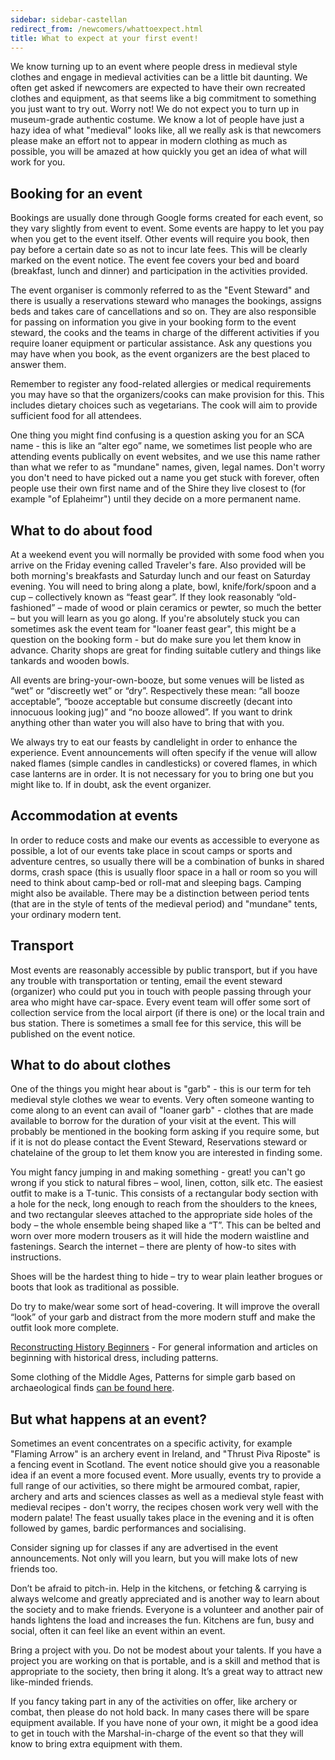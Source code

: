 ```yaml
---
sidebar: sidebar-castellan
redirect_from: /newcomers/whattoexpect.html
title: What to expect at your first event!
---
```


We know turning up to an event where people dress in medieval style clothes and engage in medieval activities can be a little bit daunting.   We often get asked if newcomers are expected to have their own recreated clothes and equipment, as that seems like a big commitment to something you just want to try out.  Worry not! We do not expect you to turn up in museum-grade authentic costume. We know a lot of people have just a hazy idea of what "medieval" looks like, all we really ask is that newcomers please make an effort not to appear in modern clothing as much as possible, you will be amazed at how quickly you get an idea of what will work for you.  

## Booking for an event

Bookings are usually done through Google forms created for each event, so they vary slightly from event to event.  Some events are happy to let you pay when you get to the event itself.  Other events will require you book, then pay before a certain date so as not to incur late fees. This will be clearly marked on the event notice.  The event fee covers your bed and board (breakfast, lunch and dinner) and participation in the activities provided.

The event organiser is commonly referred to as the "Event Steward" and there is usually a reservations steward who manages the bookings, assigns beds and takes care of cancellations and so on.  They are also responsible for passing on information you give in your booking form to the event steward, the cooks and the teams in charge of the different activities if you require loaner equipment or particular assistance.  Ask any questions you may have when you book, as the event organizers are the best placed to answer them.

Remember to register any food-related allergies or medical requirements you may have so that the organizers/cooks can make provision for this. This includes dietary choices such as vegetarians. The cook will aim to provide sufficient food for all attendees.

One thing you might find confusing is a question asking you for an SCA name - this is like an “alter ego” name, we sometimes list people who are attending events publically on event websites, and we use this name rather than what we refer to as "mundane" names, given, legal names.  Don't worry you don't need to have picked out a name you get stuck with forever, often people use their own first name and of the Shire they live closest to (for example "of Eplaheimr") until they decide on a more permanent name. 

## What to do about food

At a weekend event you will normally be provided with some food when you arrive on the Friday evening called Traveler's fare.  Also provided will be both morning's breakfasts and Saturday lunch and our feast on Saturday evening.  You will need to bring along a plate, bowl, knife/fork/spoon and a cup – collectively known as “feast gear”. If they look reasonably “old-fashioned” – made of wood or plain ceramics or pewter, so much the better – but you will learn as you go along.  If you're absolutely stuck you can sometimes ask the event team for "loaner feast gear", this might be a question on the booking form - but do make sure you let them know in advance.  Charity shops are great for finding suitable cutlery and things like tankards and wooden bowls.

All events are bring-your-own-booze, but some venues will be listed as “wet” or “discreetly wet” or “dry”. Respectively these mean: “all booze acceptable”, “booze acceptable but consume discreetly (decant into innocuous looking jug)” and “no booze allowed”. If you want to drink anything other than water you will also have to bring that with you.

We always try to eat our feasts by candlelight in order to enhance the experience. Event announcements will often specify if the venue will allow naked flames (simple candles in candlesticks) or covered flames, in which case lanterns are in order. It is not necessary for you to bring one but you might like to. If in doubt, ask the event organizer.

## Accommodation at events

In order to reduce costs and make our events as accessible to everyone as possible, a lot of our events take place in scout camps or sports and adventure centres, so usually there will be a combination of bunks in shared dorms,  crash space (this is usually floor space in a hall or room so you will need to think about camp-bed or roll-mat and sleeping bags.  Camping might also be available.  There may be a distinction between period tents (that are in the style of tents of the medieval period) and "mundane" tents, your ordinary modern tent.  

## Transport

Most events are reasonably accessible by public transport, but if you have any trouble with transportation or tenting, email the event steward (organizer) who could put you in touch with people passing through your area who might have car-space. 
Every event team will offer some sort of collection service from the local airport (if there is one) or the local train and bus station. There is sometimes a small fee for this service, this will be published on the event notice.  


## What to do about clothes

One of the things you might hear about is "garb" - this is our term for teh medieval style clothes we wear to events.  Very often someone wanting to come along to an event can avail of "loaner garb" - clothes that are made available to borrow for the duration of your visit at the event.  This will probably be mentioned in the booking form asking if you require some, but if it is not do please contact the Event Steward, Reservations steward or chatelaine of the group to let them know you are interested in finding some.  

You might fancy jumping in and making something - great! you can't go wrong if you stick to natural fibres – wool, linen, cotton, silk etc.  The easiest outfit to make is a T-tunic. This consists of a rectangular body section with a hole for the neck, long enough to reach from the shoulders to the knees, and two rectangular sleeves attached to the appropriate side holes of the body – the whole ensemble being shaped like a “T”. This can be belted and worn over more modern trousers as it will hide the modern waistline and fastenings. Search the internet – there are plenty of how-to sites with instructions.

Shoes will be the hardest thing to hide – try to wear plain leather brogues or boots that look as traditional as possible.

Do try to make/wear some sort of head-covering. It will improve the overall “look” of your garb and distract from the more modern stuff and make the outfit look more complete.

[Reconstructing History Beginners](https://reconstructinghistory.com/category/beginners-articles/) - For general information and articles on beginning with historical dress, including patterns. 

Some clothing of the Middle Ages, Patterns for simple garb based on archaeological finds [can be found here](http://www.personal.utulsa.edu/~marc-carlson/cloth/bockhome.html).


## But what happens at an event? 

Sometimes an event concentrates on a specific activity, for example "Flaming Arrow" is an archery event in Ireland, and "Thrust Piva Riposte" is a fencing event in Scotland.  The event notice should give you a reasonable idea if an event a more focused event.  More usually, events try to provide a full range of our activities, so there might be armoured combat, rapier, archery and arts and sciences classes as well as a medieval style feast with medieval recipes - don't worry, the recipes chosen work very well with the modern palate!  The feast usually takes place in the evening and it is often followed by games, bardic performances and socialising.  

Consider signing up for classes if any are advertised in the event announcements. Not only will you learn, but you will make lots of new friends too.

Don’t be afraid to pitch-in. Help in the kitchens, or fetching & carrying is always welcome and greatly appreciated and is another way to learn about the society and to make friends. Everyone is a volunteer and another pair of hands lightens the load and increases the fun.  Kitchens are fun, busy and social, often it can feel like an event within an event. 

Bring a project with you. Do not be modest about your talents. If you have a project you are working on that is portable, and is a skill and method that is appropriate to the society, then bring it along. It’s a great way to attract new like-minded friends.

If you fancy taking part in any of the activities on offer, like archery or combat, then please do not hold back. In many cases there will be spare equipment available. If you have none of your own, it might be a good idea to get in touch with the Marshal-in-charge of the event so that they will know to bring extra equipment with them.